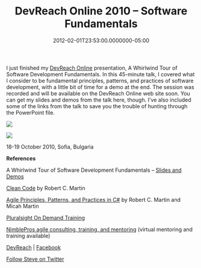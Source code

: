 ﻿---
title: DevReach Online 2010 – Software Fundamentals
date: "2012-02-01T23:53:00.0000000-05:00"
description: I just finished my DevReach Online presentation, A Whirlwind Tour of Software Development Fundamentals. In this 45-minute talk, I covered what I consider to be fundamental principles, patterns, and practices of software development, with a little bit of time for a demo at the end.
featuredImage: /img/dev-reach-1.png
---

I just finished my [DevReach Online](http://www.devreach.com/Event/devreach-online.aspx) presentation, A Whirlwind Tour of Software Development Fundamentals. In this 45-minute talk, I covered what I consider to be fundamental principles, patterns, and practices of software development, with a little bit of time for a demo at the end. The session was recorded and will be available on the DevReach Online web site soon. You can get my slides and demos from the talk here, though. I've also included some of the links from the talk to save you the trouble of hunting through the PowerPoint file.

![](/img/dev-reach-1.png)

![](/img/dev-reach-logo.png)

18-19 October 2010, Sofia, Bulgaria

**References**

A Whirlwind Tour of Software Development Fundamentals – [Slides and Demos](http://stevesmithblog.s3.amazonaws.com/SteveSmith-DevReachOnline-WhirlwindTourSoftwareFundamentals.zip)

[Clean Code](http://amzn.to/Clean-Code) by Robert C. Martin

[Agile Principles, Patterns, and Practices in C#](http://amzn.to/agilepppcsharp) by Robert C. Martin and Micah Martin

[Pluralsight On Demand Training](http://www.pluralsight-training.net/microsoft/olt/member.aspx)

[NimblePros agile consulting, training, and mentoring](http://nimblepros.com/) (virtual mentoring and training available)

[DevReach](http://devreach.com/) | [Facebook](http://facebook.com/DevReach)

[Follow Steve on Twitter](http://twitter.com/ardalis)

